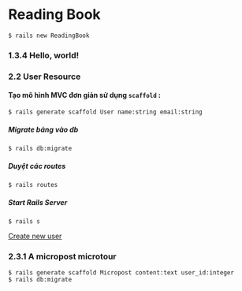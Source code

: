 # Reading Book

```
$ rails new ReadingBook
```
### 1.3.4 Hello, world!

### 2.2 User Resource

#### Tạo mô hình MVC đơn giản sử dụng `scaffold` :
```
$ rails generate scaffold User name:string email:string
```

##### Migrate bảng vào db
```
$ rails db:migrate
```

##### Duyệt các routes
```
$ rails routes
```

##### Start Rails Server
```
$ rails s
```

[Create new user](http://localhost:3000/users/new)

### 2.3.1 A micropost microtour

```
$ rails generate scaffold Micropost content:text user_id:integer
$ rails db:migrate
```